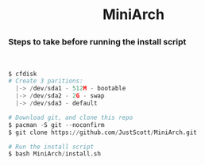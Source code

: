 # <p align='center'>MiniArch</p>

<h3>Steps to take before running the install script</h3>
<br>

```python
$ cfdisk
# Create 3 paritions:
  |-> /dev/sda1 - 512M - bootable
  |-> /dev/sda2 - 2G - swap
  |-> /dev/sda3 - default

# Download git, and clone this repo
$ pacman -S git --noconfirm
$ git clone https://github.com/JustScott/MiniArch.git

# Run the install script
$ bash MiniArch/install.sh

```


